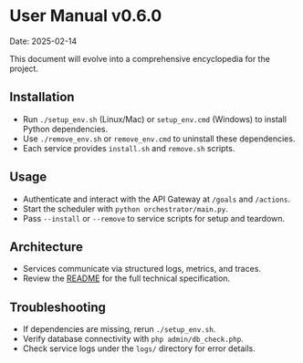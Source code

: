# User Manual v0.6.0

Date: 2025-02-14

This document will evolve into a comprehensive encyclopedia for the project.

## Installation
- Run `./setup_env.sh` (Linux/Mac) or `setup_env.cmd` (Windows) to install Python dependencies.
- Use `./remove_env.sh` or `remove_env.cmd` to uninstall these dependencies.
- Each service provides `install.sh` and `remove.sh` scripts.

## Usage
- Authenticate and interact with the API Gateway at `/goals` and `/actions`.
- Start the scheduler with `python orchestrator/main.py`.
- Pass `--install` or `--remove` to service scripts for setup and teardown.

## Architecture
- Services communicate via structured logs, metrics, and traces.
- Review the [README](README.md#6-architecture-technique) for the full technical specification.

## Troubleshooting
- If dependencies are missing, rerun `./setup_env.sh`.
- Verify database connectivity with `php admin/db_check.php`.
- Check service logs under the `logs/` directory for error details.
